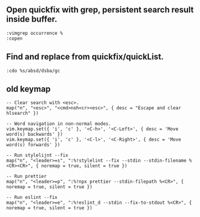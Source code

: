 ## Open quickfix with grep, persistent search result inside buffer.

```
:vimgrep occurrence %
:copen
```


## Find and replace from quickfix/quickList.
```
:cdo %s/absd/dsba/gc
```


## old keymap
```
-- Clear search with <esc>.
map("n", "<esc>", "<cmd>noh<cr><esc>", { desc = "Escape and clear hlsearch" })

-- Word navigation in non-normal modes.
vim.keymap.set({ 'i', 'c' }, '<C-h>', '<C-Left>', { desc = 'Move word(s) backwards' })
vim.keymap.set({ 'i', 'c' }, '<C-l>', '<C-Right>', { desc = 'Move word(s) forwards' })

-- Run stylelijnt --fix
map("n", "<leader>=s", ":%!stylelint --fix --stdin --stdin-filename %<CR><CR>", { noremap = true, silent = true })

-- Run prettier
map("n", "<leader>=p", ":%!npx prettier --stdin-filepath %<CR>", { noremap = true, silent = true })

-- Run eslint --fix
map("n", "<leader>=e", ":%!eslint_d --stdin --fix-to-stdout %<CR>", { noremap = true, silent = true })

```
